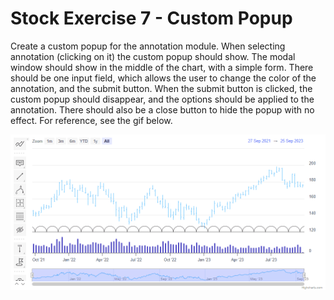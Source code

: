 # Stock Exercise 7 - Custom Popup

Create a custom popup for the annotation module. When selecting annotation (clicking on it) the custom popup should show.
The modal window should show in the middle of the chart, with a simple form. There should be one input field, which allows the user to change the color of the annotation, and the submit button. When the submit button is clicked, the custom popup should disappear, and the options should be applied to the annotation. There should also be a close button to hide the popup with no effect. For reference, see the gif below.

![exercise.gif](exercise.gif)
